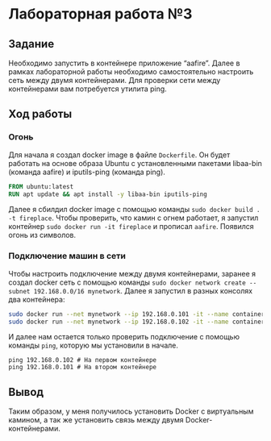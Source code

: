 # Лабораторная работа №3

## Задание

Необходимо запустить в контейнере приложение “aafire”. Далее в рамках лабораторной работы необходимо самостоятельно настроить сеть между двумя контейнерами. Для проверки сети между контейнерами вам потребуется утилита ping.

## Ход работы

### Огонь

Для начала я создал docker image в файле `Dockerfile`. Он будет работать на основе образа Ubuntu с установленными пакетами libaa-bin (команда aafire) и iputils-ping (команда ping).

```Dockerfile
FROM ubuntu:latest
RUN apt update && apt install -y libaa-bin iputils-ping
```

Далее я сбилдил docker image с помощью команды `sudo docker build . -t fireplace`. Чтобы проверить, что камин с огнем работает, я запустил контейнер `sudo docker run -it fireplace` и прописал `aafire`. Появился огонь из символов.

### Подключение машин в сети

Чтобы настроить подключение между двумя контейнерами, заранее я создал docker сеть с помощью команды `sudo docker network create --subnet 192.168.0.0/16 mynetwork`. Далее я запустил в разных консолях два контейнера:

```bash
sudo docker run --net mynetwork --ip 192.168.0.101 -it --name container1 fireplace
sudo docker run --net mynetwork --ip 192.168.0.102 -it --name container2 fireplace
```

И далее нам остается только проверить подключение с помощью команды `ping`, которую мы установили в начале.

```
ping 192.168.0.102 # На первом контейнере
ping 192.168.0.101 # На втором контейнере
```

## Вывод

Таким образом, у меня получилось установить Docker с виртуальным камином, а так же установить связь между двумя Docker-контейнерами.
